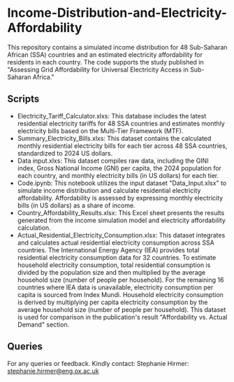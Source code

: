 # Income-Distribution-and-Electricity-Affordability
This repository contains a simulated income distribution for 48 Sub-Saharan African (SSA) countries and an estimated electricity affordability for residents in each country. The code supports the study published in "Assessing Grid Affordability for Universal Electricity Access in Sub-Saharan Africa."

## Scripts
- Electricity_Tariff_Calculator.xlxs: This database includes the latest residential electricity tariffs for 48 SSA countries and estimates monthly electricity bills based on the Multi-Tier Framework (MTF).
- Summary_Electricity_Bills.xlxs: This dataset contains the calculated monthly residential electricity bills for each tier across 48 SSA countries, standardized to 2024 US dollars.
- Data input.xlxs: This dataset compiles raw data, including the GINI index, Gross National Income (GNI) per capita, the 2024 population for each country, and monthly electricity bills (in US dollars) for each tier.
- Code.ipynb: This notebook utilizes the input dataset "Data_Input.xlsx" to simulate income distribution and calculate residential electricity affordability. Affordability is assessed by expressing monthly electricity bills (in US dollars) as a share of income.
- Country_Affordability_Results.xlsx: This Excel sheet presents the results generated from the income simulation model and electricity affordability calculation.
- Actual_Residential_Electricity_Consumption.xlsx: This dataset integrates and calculates actual residential electricity consumption across SSA countries. The International Energy Agency (IEA) provides total residential electricity consumption data for 32 countries. To estimate household electricity consumption, total residential consumption is divided by the population size and then multiplied by the average household size (number of people per household). For the remaining 16 countries where IEA data is unavailable, electricity consumption per capita is sourced from Index Mundi. Household electricity consumption is derived by multiplying per capita electricity consumption by the average household size (number of people per household). This dataset is used for comparison in the publication's result "Affordability vs. Actual Demand" section.

## Queries

For any queries or feedback. Kindly contact:
Stephanie Hirmer: stephanie.hirmer@eng.ox.ac.uk
